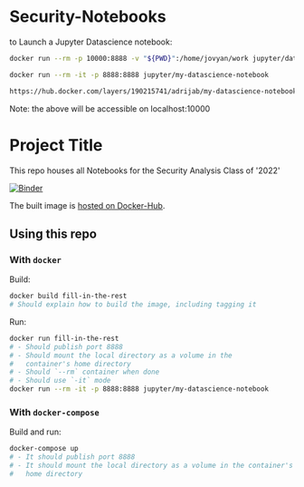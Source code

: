 # Security-Notebooks



to Launch a Jupyter Datascience notebook:

```bash
docker run --rm -p 10000:8888 -v "${PWD}":/home/jovyan/work jupyter/datascience-notebook:b418b67c225b

docker run --rm -it -p 8888:8888 jupyter/my-datascience-notebook

https://hub.docker.com/layers/190215741/adrijab/my-datascience-notebook/latest/images/sha256-b8ee56e16d518c1fbbb712a55e98d620456f3cc36ae7b2f52fcc3aab38685fc3?context=repo

```

Note: the above will be accessible on localhost:10000


# Project Title
This repo houses all Notebooks for the Security Analysis Class of '2022'

[![Binder](https://mybinder.org/badge_logo.svg)](your-mybinder-link)

The built image is [hosted on Docker-Hub](https://hub.docker.com/layers/190215741/adrijab/my-datascience-notebook/latest/images/sha256-b8ee56e16d518c1fbbb712a55e98d620456f3cc36ae7b2f52fcc3aab38685fc3?context=repo).

## Using this repo
### With `docker`
Build:

```bash
docker build fill-in-the-rest
# Should explain how to build the image, including tagging it
```

Run:

```bash
docker run fill-in-the-rest
# - Should publish port 8888
# - Should mount the local directory as a volume in the
#   container's home directory
# - Should `--rm` container when done
# - Should use `-it` mode
docker run --rm -it -p 8888:8888 jupyter/my-datascience-notebook
```

### With `docker-compose`
Build and run:

```bash
docker-compose up
# - It should publish port 8888
# - It should mount the local directory as a volume in the container's
#   home directory
```
